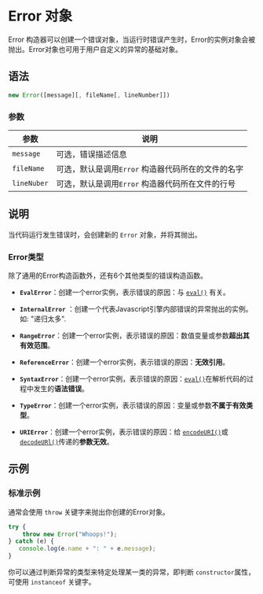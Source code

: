 # Error 对象

Error 构造器可以创建一个错误对象，当运行时错误产生时，Error的实例对象会被抛出。Error对象也可用于用户自定义的异常的基础对象。

## 语法

```javascript
new Error([message][, fileName[, lineNumber]])
```

### 参数

| 参数        | 说明                                               |
| ----------- | -------------------------------------------------- |
| `message`   | 可选，错误描述信息                                 |
| `fileName`  | 可选，默认是调用`Error` 构造器代码所在的文件的名字 |
| `lineNuber` | 可选，默认是调用`Error` 构造器代码所在文件的行号   |

## 说明

当代码运行发生错误时，会创建新的 `Error` 对象，并将其抛出。

### Error类型

除了通用的Error构造函数外，还有6个其他类型的错误构造函数。



- **`EvalError`**：创建一个error实例，表示错误的原因：与 [`eval()`](https://developer.mozilla.org/zh-CN/docs/Web/JavaScript/Reference/Global_Objects/eval) 有关。

- **`InternalError`** ：创建一个代表Javascript引擎内部错误的异常抛出的实例。 如: "递归太多".


- **`RangeError`**：创建一个error实例，表示错误的原因：数值变量或参数**超出其有效范围**。


- **`ReferenceError`**：创建一个error实例，表示错误的原因：**无效引用**。


- **`SyntaxError`**：创建一个error实例，表示错误的原因：[`eval()`](https://developer.mozilla.org/zh-CN/docs/Web/JavaScript/Reference/Global_Objects/eval)在解析代码的过程中发生的**语法错误**。


- **`TypeError`**：创建一个error实例，表示错误的原因：变量或参数**不属于有效类型**。


- **`URIError`**：创建一个error实例，表示错误的原因：给 [`encodeURI()`](https://developer.mozilla.org/zh-CN/docs/Web/JavaScript/Reference/Global_Objects/encodeURI)或  [`decodeURl()`](https://developer.mozilla.org/zh-CN/docs/Web/JavaScript/Reference/Global_Objects/decodeURI)传递的**参数无效**。


## 示例

### 标准示例

通常会使用 `throw` 关键字来抛出你创建的Error对象。

```javascript
try {
    throw new Error("Whoops!");
} catch (e) {
   console.log(e.name + ": " + e.message); 
}
```

你可以通过判断异常的类型来特定处理某一类的异常，即判断 `constructor`属性，可使用 `instanceof` 关键字。